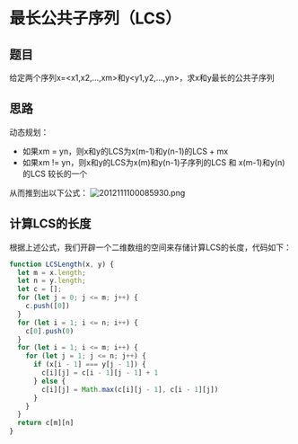 # 最长公共子序列（LCS）

## 题目
给定两个序列x=<x1,x2,...,xm>和y<y1,y2,...,yn>，求x和y最长的公共子序列
## 思路
动态规划：

- 如果xm = yn，则x和y的LCS为x(m-1)和y(n-1)的LCS + mx
- 如果xm != yn，则x和y的LCS为x(m)和y(n-1)子序列的LCS 和 x(m-1)和y(n)的LCS 较长的一个

从而推到出以下公式：
![2012111100085930.png](https://cdn.nlark.com/yuque/0/2020/png/2976052/1609053233027-733cb1b9-cdb0-4f1b-8a9c-23f7f7dd0deb.png#align=left&display=inline&height=181&margin=%5Bobject%20Object%5D&name=2012111100085930.png&originHeight=181&originWidth=874&size=13480&status=done&style=none&width=874)
## 计算LCS的长度
根据上述公式，我们开辟一个二维数组的空间来存储计算LCS的长度，代码如下：
```javascript
function LCSLength(x, y) {
  let m = x.length;
  let n = y.length;
  let c = [];
  for (let j = 0; j <= m; j++) {
    c.push([0])
  }
  for (let i = 1; i <= n; i++) {
    c[0].push(0)
  }
  for (let i = 1; i <= m; i++) {
    for (let j = 1; j <= n; j++) {
      if (x[i - 1] === y[j - 1]) {
        c[i][j] = c[i - 1][j - 1] + 1
      } else {
        c[i][j] = Math.max(c[i][j - 1], c[i - 1][j])
      }
    }
  }
  return c[m][n]
}
```




